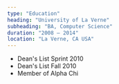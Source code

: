```yaml
---
type: "Education"
heading: "University of La Verne"
subheading: "BA, Computer Science"
duration: "2008 – 2014"
location: "La Verne, CA USA"
---
```


- Dean's List Sprint 2010
- Dean's List Fall 2010
- Member of Alpha Chi

